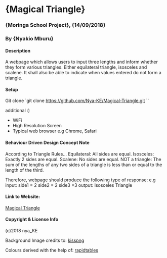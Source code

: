 # {Magical Triangle}
### {Moringa School Project}, {14/09/2018}
### By {Nyakio Mburu}
#### Description
A webpage which allows users to input three lengths and inform whether they form various triangles. Either equilateral triangle, isosceles and scalene. It shall also be able to indicate when values entered do not form a triangle.

#### Setup
Git clone
`git clone https://github.com/Nya-KE/Magical-Triangle.git
``

additional :)
* WiFi
* High Resolution Screen
* Typical web browser e.g  Chrome, Safari

#### Behaviour Driven Design Concept Note

According to Triangle Rules...
Equilateral: All sides are equal.
Isosceles: Exactly 2 sides are equal.
Scalene: No sides are equal.
NOT a triangle: The sum of the lengths of any two sides of a triangle is less than or equal to the length of the third.

Therefore, webpage should produce the following type of response:
e.g
input: side1 = 2 side2 = 2 side3 =3
output: Isosceles Triangle

#### Link to Website:
[Magical Triangle](https://nya-ke.github.io/Magical-Triangle/)

#### Copyright & License Info
(c)2018 nya_KE

Background Image credits to:   [kisspng](https://www.kisspng.com/png-geometric-patterns-8747/download-png.html)

Colours derived with the help of:
[rapidtables](https://www.rapidtables.com/web/color/html-color-codes.html)
